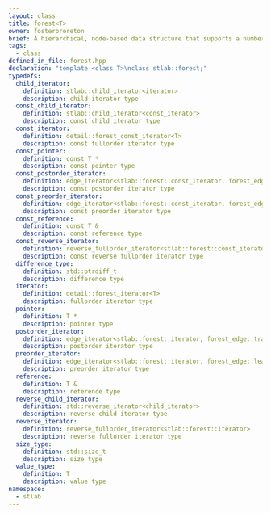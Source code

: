 ```yaml
---
layout: class
title: forest<T>
owner: fosterbrereton
brief: A hierarchical, node-based data structure that supports a number of different traversal iterators (forward, reverse, fullorder, preorder, postorder, and more).
tags:
  - class
defined_in_file: forest.hpp
declaration: "template <class T>\nclass stlab::forest;"
typedefs:
  child_iterator:
    definition: stlab::child_iterator<iterator>
    description: child iterator type
  const_child_iterator:
    definition: stlab::child_iterator<const_iterator>
    description: const child iterator type
  const_iterator:
    definition: detail::forest_const_iterator<T>
    description: const fullorder iterator type
  const_pointer:
    definition: const T *
    description: const pointer type
  const_postorder_iterator:
    definition: edge_iterator<stlab::forest::const_iterator, forest_edge::trailing>
    description: const postorder iterator type
  const_preorder_iterator:
    definition: edge_iterator<stlab::forest::const_iterator, forest_edge::leading>
    description: const preorder iterator type
  const_reference:
    definition: const T &
    description: const reference type
  const_reverse_iterator:
    definition: reverse_fullorder_iterator<stlab::forest::const_iterator>
    description: const reverse fullorder iterator type
  difference_type:
    definition: std::ptrdiff_t
    description: difference type
  iterator:
    definition: detail::forest_iterator<T>
    description: fullorder iterator type
  pointer:
    definition: T *
    description: pointer type
  postorder_iterator:
    definition: edge_iterator<stlab::forest::iterator, forest_edge::trailing>
    description: postorder iterator type
  preorder_iterator:
    definition: edge_iterator<stlab::forest::iterator, forest_edge::leading>
    description: preorder iterator type
  reference:
    definition: T &
    description: reference type
  reverse_child_iterator:
    definition: std::reverse_iterator<child_iterator>
    description: reverse child iterator type
  reverse_iterator:
    definition: reverse_fullorder_iterator<stlab::forest::iterator>
    description: reverse fullorder iterator type
  size_type:
    definition: std::size_t
    description: size type
  value_type:
    definition: T
    description: value type
namespace:
  - stlab
---
```

